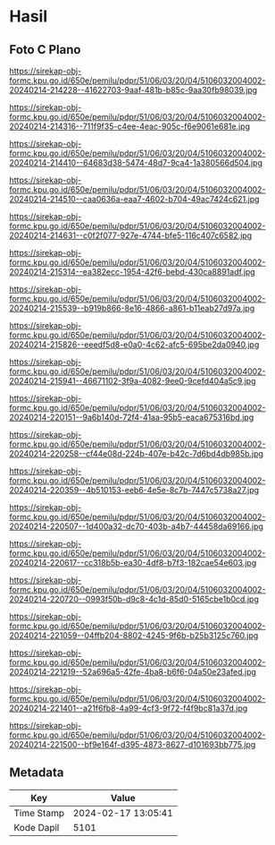 # Hasil

## Foto C Plano

https://sirekap-obj-formc.kpu.go.id/650e/pemilu/pdpr/51/06/03/20/04/5106032004002-20240214-214228--41622703-9aaf-481b-b85c-9aa30fb98039.jpg

https://sirekap-obj-formc.kpu.go.id/650e/pemilu/pdpr/51/06/03/20/04/5106032004002-20240214-214316--711f9f35-c4ee-4eac-905c-f6e9061e681e.jpg

https://sirekap-obj-formc.kpu.go.id/650e/pemilu/pdpr/51/06/03/20/04/5106032004002-20240214-214410--64683d38-5474-48d7-9ca4-1a380566d504.jpg

https://sirekap-obj-formc.kpu.go.id/650e/pemilu/pdpr/51/06/03/20/04/5106032004002-20240214-214510--caa0636a-eaa7-4602-b704-49ac7424c621.jpg

https://sirekap-obj-formc.kpu.go.id/650e/pemilu/pdpr/51/06/03/20/04/5106032004002-20240214-214631--c0f2f077-927e-4744-bfe5-116c407c6582.jpg

https://sirekap-obj-formc.kpu.go.id/650e/pemilu/pdpr/51/06/03/20/04/5106032004002-20240214-215314--ea382ecc-1954-42f6-bebd-430ca8891adf.jpg

https://sirekap-obj-formc.kpu.go.id/650e/pemilu/pdpr/51/06/03/20/04/5106032004002-20240214-215539--b919b866-8e16-4866-a861-b11eab27d97a.jpg

https://sirekap-obj-formc.kpu.go.id/650e/pemilu/pdpr/51/06/03/20/04/5106032004002-20240214-215826--eeedf5d8-e0a0-4c62-afc5-695be2da0940.jpg

https://sirekap-obj-formc.kpu.go.id/650e/pemilu/pdpr/51/06/03/20/04/5106032004002-20240214-215941--46671102-3f9a-4082-9ee0-9cefd404a5c9.jpg

https://sirekap-obj-formc.kpu.go.id/650e/pemilu/pdpr/51/06/03/20/04/5106032004002-20240214-220151--9a6b140d-72f4-41aa-95b5-eaca675316bd.jpg

https://sirekap-obj-formc.kpu.go.id/650e/pemilu/pdpr/51/06/03/20/04/5106032004002-20240214-220258--cf44e08d-224b-407e-b42c-7d6bd4db985b.jpg

https://sirekap-obj-formc.kpu.go.id/650e/pemilu/pdpr/51/06/03/20/04/5106032004002-20240214-220359--4b510153-eeb6-4e5e-8c7b-7447c5738a27.jpg

https://sirekap-obj-formc.kpu.go.id/650e/pemilu/pdpr/51/06/03/20/04/5106032004002-20240214-220507--1d400a32-dc70-403b-a4b7-44458da69166.jpg

https://sirekap-obj-formc.kpu.go.id/650e/pemilu/pdpr/51/06/03/20/04/5106032004002-20240214-220617--cc318b5b-ea30-4df8-b7f3-182cae54e603.jpg

https://sirekap-obj-formc.kpu.go.id/650e/pemilu/pdpr/51/06/03/20/04/5106032004002-20240214-220720--0993f50b-d9c8-4c1d-85d0-5165cbe1b0cd.jpg

https://sirekap-obj-formc.kpu.go.id/650e/pemilu/pdpr/51/06/03/20/04/5106032004002-20240214-221059--04ffb204-8802-4245-9f6b-b25b3125c760.jpg

https://sirekap-obj-formc.kpu.go.id/650e/pemilu/pdpr/51/06/03/20/04/5106032004002-20240214-221219--52a696a5-42fe-4ba8-b6f6-04a50e23afed.jpg

https://sirekap-obj-formc.kpu.go.id/650e/pemilu/pdpr/51/06/03/20/04/5106032004002-20240214-221401--a21f6fb8-4a99-4cf3-9f72-f4f9bc81a37d.jpg

https://sirekap-obj-formc.kpu.go.id/650e/pemilu/pdpr/51/06/03/20/04/5106032004002-20240214-221500--bf9e164f-d395-4873-8627-d101693bb775.jpg


## Metadata

| Key        | Value               |
| ---------- | ------------------- |
| Time Stamp | 2024-02-17 13:05:41 |
| Kode Dapil | 5101                |



